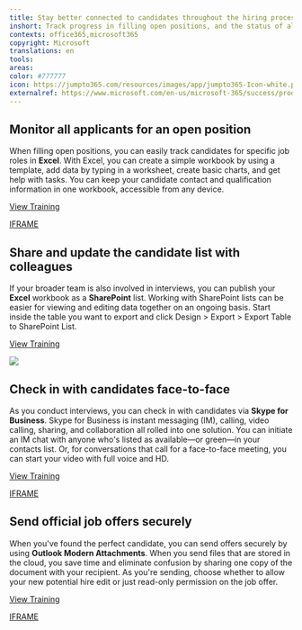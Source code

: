 ```yaml
---
title: Stay better connected to candidates throughout the hiring process
inshort: Track progress in filling open positions, and the status of all candidates, in a way that teams can monitor and update in real time.
contexts: office365,microsoft365
copyright: Microsoft
translations: en
tools: 
areas: 
color: #777777
icon: https://jumpto365.com/resources/images/app/jumpto365-Icon-white.png
externalref: https://www.microsoft.com/en-us/microsoft-365/success/productivitylibrary/stay-better-connected-to-candidates-throughout-the-hiring-process
---
```


## Monitor all applicants for an open position

When filling open positions, you can easily track candidates for specific job roles in **Excel**. With Excel, you can create a simple workbook by using a template, add data by typing in a worksheet, create basic charts, and get help with tasks. You can keep your candidate contact and qualification information in one workbook, accessible from any device.

[View Training](https://support.office.com/en-US/article/Excel-2016-training-11af2a19-c46d-4b53-916d-f1597ba2b2ae)

[IFRAME](https://www.microsoft.com/en-us/videoplayer/embed/RE1UHCQ)

## Share and update the candidate list with colleagues

If your broader team is also involved in interviews, you can publish your **Excel** workbook as a **SharePoint** list. Working with SharePoint lists can be easier for viewing and editing data together on an ongoing basis. Start inside the table you want to export and click Design > Export > Export Table to SharePoint List.

[View Training](https://support.office.com/en-US/article/Export-an-Excel-table-to-SharePoint-974544F9-94BC-4AA8-9159-97282D256DAB)

![](http://img-prod-cms-rt-microsoft-com.akamaized.net/cms/api/am/imageFileData/RE1MMU5?ver=4ad6)

## Check in with candidates face-to-face

As you conduct interviews, you can check in with candidates via **Skype for Business**. Skype for Business is instant messaging (IM), calling, video calling, sharing, and collaboration all rolled into one solution. You can initiate an IM chat with anyone who's listed as available—or green—in your contacts list. Or, for conversations that call for a face-to-face meeting, you can start your video with full voice and HD.

[View Training](https://support.office.com/en-US/article/Introducing-Skype-for-Business-e705627e-8e94-4bae-ac8b-4ccea5a9c4c0)

[IFRAME](https://www.microsoft.com/en-us/videoplayer/embed/RE1Tmri)

## Send official job offers securely

When you've found the perfect candidate, you can send offers securely by using **Outlook Modern Attachments**. When you send files that are stored in the cloud, you save time and eliminate confusion by sharing one copy of the document with your recipient. As you're sending, choose whether to allow your new potential hire edit or just read-only permission on the job offer. 

[View Training](https://support.office.com/en-US/article/Smarter-attachments-1640e4ed-5322-4145-8798-cbf16ca3773e)

[IFRAME](https://www.microsoft.com/en-us/videoplayer/embed/RE1Tugl)

